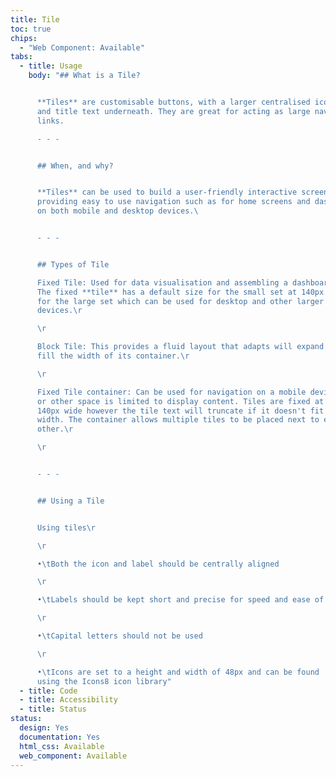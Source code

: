 ```yaml
---
title: Tile
toc: true
chips:
  - "Web Component: Available"
tabs:
  - title: Usage
    body: "## What is a Tile?


      **Tiles** are customisable buttons, with a larger centralised icon
      and title text underneath. They are great for acting as large navigation
      links.

      - - -


      ## When, and why?


      **Tiles** can be used to build a user-friendly interactive screen
      providing easy to use navigation such as for home screens and dashboards
      on both mobile and desktop devices.\ 


      - - -


      ## Types of Tile

      Fixed Tile: Used for data visualisation and assembling a dashboard.
      The fixed **tile** has a default size for the small set at 140px or 170px
      for the large set which can be used for desktop and other larger
      devices.\r

      \r

      Block Tile: This provides a fluid layout that adapts will expand to
      fill the width of its container.\r

      \r

      Fixed Tile container: Can be used for navigation on a mobile device
      or other space is limited to display content. Tiles are fixed at a size of
      140px wide however the tile text will truncate if it doesn't fit the
      width. The container allows multiple tiles to be placed next to each
      other.\r

      \r


      - - -


      ## Using a Tile


      Using tiles\r

      \r

      •\tBoth the icon and label should be centrally aligned

      \r

      •\tLabels should be kept short and precise for speed and ease of use

      \r

      •\tCapital letters should not be used

      \r

      •\tIcons are set to a height and width of 48px and can be found
      using the Icons8 icon library"
  - title: Code
  - title: Accessibility
  - title: Status
status:
  design: Yes
  documentation: Yes
  html_css: Available
  web_component: Available
---
```


